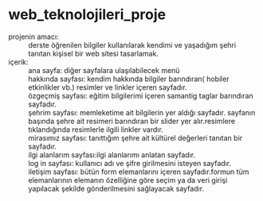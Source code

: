 # web_teknolojileri_proje
<dl>
<dt> projenin amacı:</dt>
<dd>derste öğrenilen bilgiler kullanılarak kendimi ve yaşadığım şehri tanıtan kişisel bir web sitesi tasarlamak.</dd>
<dt>içerik:</dt>
<dd>ana sayfa: diğer sayfalara ulaşılabilecek menü</dd>
  <dd>hakkında sayfası: kendim hakkında bilgiler barındıran( hobiler etkinlikler vb.) resimler ve linkler içeren sayfadır.</dd>
  <dd>özgeçmiş sayfası: eğitim bilgilerimi içeren samantig taglar barındıran sayfadır.</dd>
  <dd>şehrim sayfası: memleketime ait bilgilerin yer aldığı sayfadır. sayfanın başında şehre ait resimeri barındıran bir slider yer alır.resimlere tıklandığında 
    resimlerle ilgili linkler vardır.</dd>
  <dd>mirasımız sayfası: tanıttığım şehre ait kültürel değerleri tanıtan bir sayfadır.</dd>
  <dd>ilgi alanlarım sayfası:ilgi alanlarımı anlatan sayfadır.</dd>
  <dd>log in sayfası: kullanıcı adı ve şifre girilmesini isteyen sayfadır.</dd>
  <dd>iletişim sayfası: bütün form elemanlarını içeren sayfadır.formun tüm elemanlarının elemanın özelliğine göre seçim ya da veri
  girişi yapılacak şekilde gönderilmesini sağlayacak sayfadır.</dd>
</dl>
